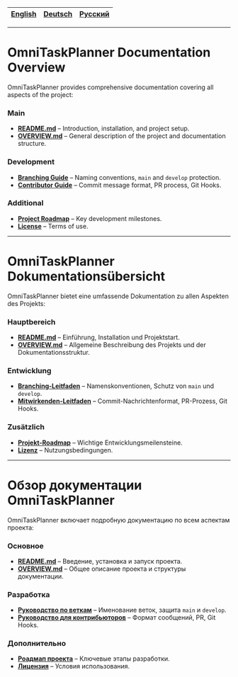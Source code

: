 | [**English**](#english) | [**Deutsch**](#german) | [**Русский**](#russian) |
|:-----------------------:|:----------------------:|:-----------------------:|

---

# <span id="english">**OmniTaskPlanner Documentation Overview**</span>  

OmniTaskPlanner provides comprehensive documentation covering all aspects of the project:  

### **Main**  
- **[README.md](../README.md)** – Introduction, installation, and project setup.  
- **[OVERVIEW.md](OVERVIEW.md)** – General description of the project and documentation structure.  

### **Development**  
- **[Branching Guide](developers/git-branches.md)** – Naming conventions, `main` and `develop` protection.  
- **[Contributor Guide](../CONTRIBUTING.md)** – Commit message format, PR process, Git Hooks.  

### **Additional**  
- **[Project Roadmap](../ROADMAP.md)** – Key development milestones.  
- **[License](../LICENSE.md)** – Terms of use.  

---

# <span id="german">**OmniTaskPlanner Dokumentationsübersicht**</span>  

OmniTaskPlanner bietet eine umfassende Dokumentation zu allen Aspekten des Projekts:  

### **Hauptbereich**  
- **[README.md](../README.md)** – Einführung, Installation und Projektstart.  
- **[OVERVIEW.md](OVERVIEW.md)** – Allgemeine Beschreibung des Projekts und der Dokumentationsstruktur.  

### **Entwicklung**  
- **[Branching-Leitfaden](developers/git-branches.md)** – Namenskonventionen, Schutz von `main` und `develop`.  
- **[Mitwirkenden-Leitfaden](../CONTRIBUTING.md)** – Commit-Nachrichtenformat, PR-Prozess, Git Hooks.  

### **Zusätzlich**  
- **[Projekt-Roadmap](../ROADMAP.md)** – Wichtige Entwicklungsmeilensteine.  
- **[Lizenz](../LICENSE.md)** – Nutzungsbedingungen.

---

# <span id="russian">**Обзор документации OmniTaskPlanner**</span>

OmniTaskPlanner включает подробную документацию по всем аспектам проекта:

### **Основное**
- **[README.md](../README.md)** – Введение, установка и запуск проекта.
- **[OVERVIEW.md](OVERVIEW.md)** – Общее описание проекта и структуры документации.

### **Разработка**
- **[Руководство по веткам](developers/git-branches.md)** – Именование веток, защита `main` и `develop`.
- **[Руководство для контрибьюторов](../CONTRIBUTING.md)** – Формат сообщений, PR, Git Hooks.

### **Дополнительно**
- **[Роадмап проекта](../ROADMAP.md)** – Ключевые этапы разработки.
- **[Лицензия](../LICENSE.md)** – Условия использования.
